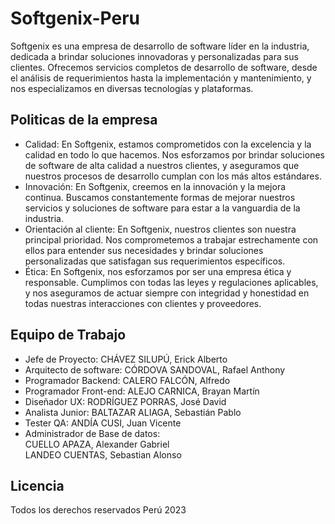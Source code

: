 # Softgenix-Peru

Softgenix es una empresa de desarrollo de software líder en la industria, dedicada a brindar soluciones innovadoras y personalizadas para sus clientes. Ofrecemos servicios completos de desarrollo de software, desde el análisis de requerimientos hasta la implementación y mantenimiento, y nos especializamos en diversas tecnologías y plataformas.

## Politicas de la empresa

<ul>
  <li>Calidad: En Softgenix, estamos comprometidos con la excelencia y la calidad en todo lo que hacemos. Nos esforzamos por brindar soluciones de software de alta calidad a nuestros clientes, y aseguramos que nuestros procesos de desarrollo cumplan con los más altos estándares.</li>
  <li>Innovación: En Softgenix, creemos en la innovación y la mejora continua. Buscamos constantemente formas de mejorar nuestros servicios y soluciones de software para estar a la vanguardia de la industria.</li>
  <li>Orientación al cliente: En Softgenix, nuestros clientes son nuestra principal prioridad. Nos comprometemos a trabajar estrechamente con ellos para entender sus necesidades y brindar soluciones personalizadas que satisfagan sus requerimientos específicos.</li>
  <li>Ética: En Softgenix, nos esforzamos por ser una empresa ética y responsable. Cumplimos con todas las leyes y regulaciones aplicables, y nos aseguramos de actuar siempre con integridad y honestidad en todas nuestras interacciones con clientes y proveedores.</li>
</ul>

## Equipo de Trabajo

<ul>
  <li>Jefe de Proyecto:
CHÁVEZ SILUPÚ, Erick Alberto</li>
  <li>Arquitecto de software:
CÓRDOVA SANDOVAL, Rafael Anthony</li>
  <li>Programador Backend: 
CALERO FALCÓN, Alfredo</li>
  <li>Programador Front-end: 
ALEJO CARNICA, Brayan Martín</li>
  <li>Diseñador UX:
RODRÍGUEZ PORRAS, José David</li>
  <li>Analista Junior:
BALTAZAR ALIAGA, Sebastián Pablo</li>
  <li>Tester QA:
ANDÍA CUSI, Juan Vicente</li>
  <li>Administrador de Base de datos:
<br>CUELLO APAZA, Alexander Gabriel<br>
LANDEO CUENTAS, Sebastian Alonso
  </li>
</ul>

## Licencia
Todos los derechos reservados Perú 2023
